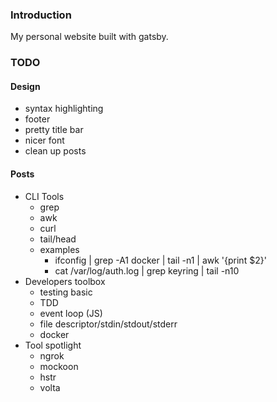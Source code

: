 ### Introduction

My personal website built with gatsby.

### TODO

#### Design

- syntax highlighting
- footer
- pretty title bar
- nicer font
- clean up posts

#### Posts

- CLI Tools
  - grep
  - awk
  - curl
  - tail/head
  - examples
    - ifconfig | grep -A1 docker | tail -n1 | awk '{print $2}'
    - cat /var/log/auth.log | grep keyring | tail -n10
- Developers toolbox
  - testing basic
  - TDD
  - event loop (JS)
  - file descriptor/stdin/stdout/stderr
  - docker
- Tool spotlight
  - ngrok
  - mockoon
  - hstr
  - volta
